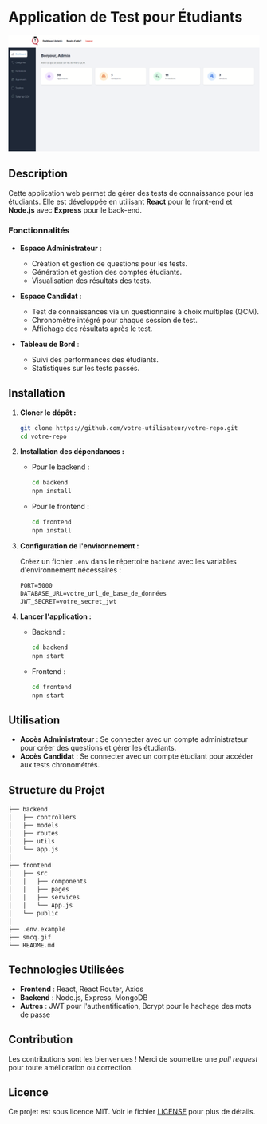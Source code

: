 # Application de Test pour Étudiants

![Aperçu de l'application](./smcq.gif)

## Description

Cette application web permet de gérer des tests de connaissance pour les étudiants. Elle est développée en utilisant **React** pour le front-end et **Node.js** avec **Express** pour le back-end. 

### Fonctionnalités

- **Espace Administrateur** :
  - Création et gestion de questions pour les tests.
  - Génération et gestion des comptes étudiants.
  - Visualisation des résultats des tests.

- **Espace Candidat** :
  - Test de connaissances via un questionnaire à choix multiples (QCM).
  - Chronomètre intégré pour chaque session de test.
  - Affichage des résultats après le test.

- **Tableau de Bord** :
  - Suivi des performances des étudiants.
  - Statistiques sur les tests passés.

## Installation

1. **Cloner le dépôt :**

   ```bash
   git clone https://github.com/votre-utilisateur/votre-repo.git
   cd votre-repo
   ```

2. **Installation des dépendances :**

   - Pour le backend :

     ```bash
     cd backend
     npm install
     ```

   - Pour le frontend :

     ```bash
     cd frontend
     npm install
     ```

3. **Configuration de l'environnement :**

   Créez un fichier `.env` dans le répertoire `backend` avec les variables d'environnement nécessaires :

   ```env
   PORT=5000
   DATABASE_URL=votre_url_de_base_de_données
   JWT_SECRET=votre_secret_jwt
   ```

4. **Lancer l'application :**

   - Backend :

     ```bash
     cd backend
     npm start
     ```

   - Frontend :

     ```bash
     cd frontend
     npm start
     ```

## Utilisation

- **Accès Administrateur** : Se connecter avec un compte administrateur pour créer des questions et gérer les étudiants.
- **Accès Candidat** : Se connecter avec un compte étudiant pour accéder aux tests chronométrés.

## Structure du Projet

```plaintext
├── backend
│   ├── controllers
│   ├── models
│   ├── routes
│   ├── utils
│   └── app.js
│
├── frontend
│   ├── src
│   │   ├── components
│   │   ├── pages
│   │   ├── services
│   │   └── App.js
│   └── public
│
├── .env.example
├── smcq.gif
└── README.md
```

## Technologies Utilisées

- **Frontend** : React, React Router, Axios
- **Backend** : Node.js, Express, MongoDB
- **Autres** : JWT pour l'authentification, Bcrypt pour le hachage des mots de passe

## Contribution

Les contributions sont les bienvenues ! Merci de soumettre une *pull request* pour toute amélioration ou correction.

## Licence

Ce projet est sous licence MIT. Voir le fichier [LICENSE](./LICENSE) pour plus de détails.
